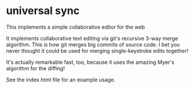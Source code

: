 # universal sync
This implements a simple collaborative editor for the web

It implements collaborative text editing via git's recursive 3-way merge algorithm.  This is how git merges big commits of source code. I bet you never thought it could be used for merging single-keystroke edits together!

It's actually remarkable fast, too, because it uses the amazing Myer's algorithm for the diffing!

See the index.html file for an example usage.
